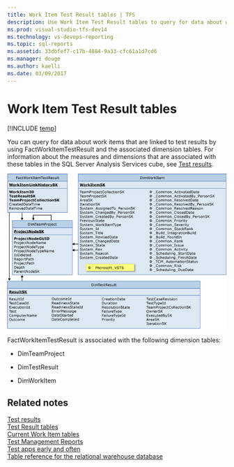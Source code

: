 ```yaml
---
title: Work Item Test Result tables | TFS
description: Use Work Item Test Result tables to query for data about work items that are linked to test results.
ms.prod: visual-studio-tfs-dev14
ms.technology: vs-devops-reporting 
ms.topic: sql-reports
ms.assetid: 33dbfef7-c17b-4884-9a33-cfc61a1d7cd6
ms.manager: douge
ms.author: kaelli
ms.date: 03/09/2017
---
```

# Work Item Test Result tables
[!INCLUDE [temp](../_shared/tfs-header-17-15.md)]

You can query for data about work items that are linked to test results by using FactWorkItemTestResult and the associated dimension tables. For information about the measures and dimensions that are associated with these tables in the SQL Server Analysis Services cube, see [Test results](perspective-test-analyze-report-test-results.md).  
  
 ![Fact Table for Work Items linked to Test Results](_img/teamproj_worktestresult.png "TeamProj_WorkTestResult")  
  
 FactWorkItemTestResult is associated with the following dimension tables:  
  
-   DimTeamProject  
  
-   DimTestResult  
  
-   DimWorkItem  
  
## Related notes  
 [Test results](perspective-test-analyze-report-test-results.md)   
 [Test Result tables](test-result-tables.md)   
 [Current Work Item tables](table-reference-current-work-items.md)   
 [Test Management Reports](../excel/test-management-reports.md)   
 [Test apps early and often](../overview.md)   
 [Table reference for the relational warehouse database](table-reference-relational-warehouse-database.md)